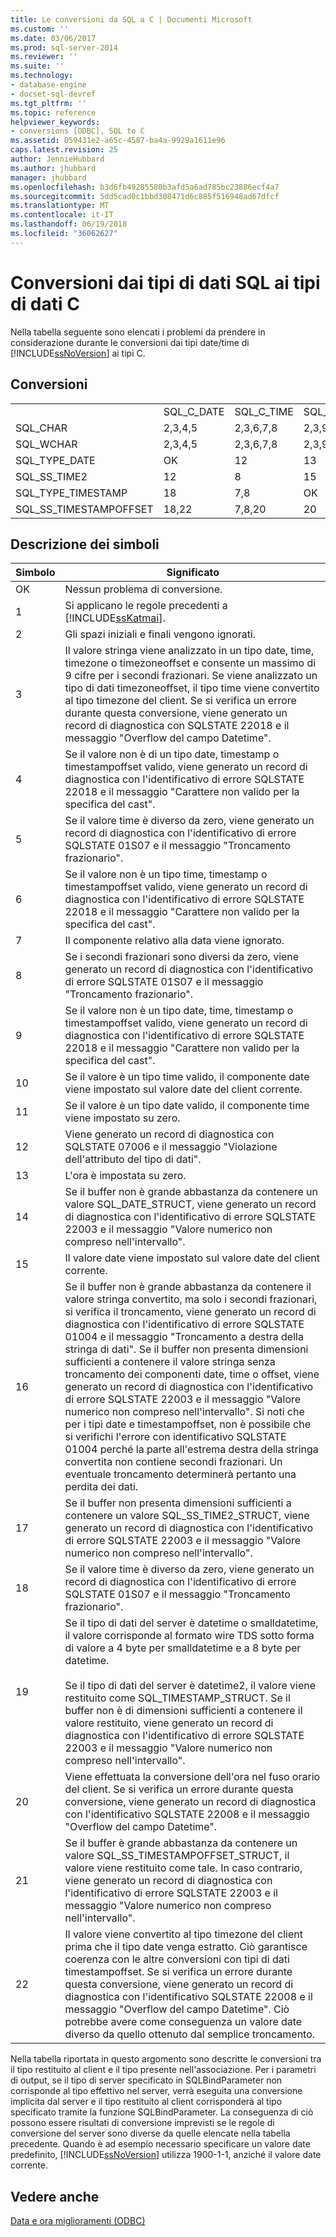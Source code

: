 ```yaml
---
title: Le conversioni da SQL a C | Documenti Microsoft
ms.custom: ''
ms.date: 03/06/2017
ms.prod: sql-server-2014
ms.reviewer: ''
ms.suite: ''
ms.technology:
- database-engine
- docset-sql-devref
ms.tgt_pltfrm: ''
ms.topic: reference
helpviewer_keywords:
- conversions [ODBC], SQL to C
ms.assetid: 059431e2-a65c-4587-ba4a-9929a1611e96
caps.latest.revision: 25
author: JennieHubbard
ms.author: jhubbard
manager: jhubbard
ms.openlocfilehash: b3d6fb49285580b3afd5a6ad785bc23886ecf4a7
ms.sourcegitcommit: 5dd5cad0c1bbd308471d6c885f516948ad67dfcf
ms.translationtype: MT
ms.contentlocale: it-IT
ms.lasthandoff: 06/19/2018
ms.locfileid: "36062627"
---
```

# <a name="conversions-from-sql-to-c"></a>Conversioni dai tipi di dati SQL ai tipi di dati C
  Nella tabella seguente sono elencati i problemi da prendere in considerazione durante le conversioni dai tipi date/time di [!INCLUDE[ssNoVersion](../../includes/ssnoversion-md.md)] ai tipi C.  
  
## <a name="conversions"></a>Conversioni  
  
||||||||||  
|-|-|-|-|-|-|-|-|-|  
||SQL_C_DATE|SQL_C_TIME|SQL_C_TIMESTAMP|SQL_C_SS_TIME2|SQL_C_SS_TIMESTAMPOFFSET|SQL_C_BINARY|SQL_C_CHAR|SQL_C_WCHAR|  
|SQL_CHAR|2,3,4,5|2,3,6,7,8|2,3,9,10,11|2,3,6,7|2,3,9,10,11|1|1|1|  
|SQL_WCHAR|2,3,4,5|2,3,6,7,8|2,3,9,10,11|2,3,6,7|2,3,9,10,11|1|1|1|  
|SQL_TYPE_DATE|OK|12|13|12|13,23|14|16|16|  
|SQL_SS_TIME2|12|8|15|OK|10,23|17|16|16|  
|SQL_TYPE_TIMESTAMP|18|7,8|OK|7|23|19|16|16|  
|SQL_SS_TIMESTAMPOFFSET|18,22|7,8,20|20|7,20|OK|21|16|16|  
  
## <a name="key-to-symbols"></a>Descrizione dei simboli  
  
|Simbolo|Significato|  
|------------|-------------|  
|OK|Nessun problema di conversione.|  
|1|Si applicano le regole precedenti a [!INCLUDE[ssKatmai](../../includes/sskatmai-md.md)].|  
|2|Gli spazi iniziali e finali vengono ignorati.|  
|3|Il valore stringa viene analizzato in un tipo date, time, timezone o timezoneoffset e consente un massimo di 9 cifre per i secondi frazionari. Se viene analizzato un tipo di dati timezoneoffset, il tipo time viene convertito al tipo timezone del client. Se si verifica un errore durante questa conversione, viene generato un record di diagnostica con SQLSTATE 22018 e il messaggio "Overflow del campo Datetime".|  
|4|Se il valore non è di un tipo date, timestamp o timestampoffset valido, viene generato un record di diagnostica con l'identificativo di errore SQLSTATE 22018 e il messaggio "Carattere non valido per la specifica del cast".|  
|5|Se il valore time è diverso da zero, viene generato un record di diagnostica con l'identificativo di errore SQLSTATE 01S07 e il messaggio "Troncamento frazionario".|  
|6|Se il valore non è un tipo time, timestamp o timestampoffset valido, viene generato un record di diagnostica con l'identificativo di errore SQLSTATE 22018 e il messaggio "Carattere non valido per la specifica del cast".|  
|7|Il componente relativo alla data viene ignorato.|  
|8|Se i secondi frazionari sono diversi da zero, viene generato un record di diagnostica con l'identificativo di errore SQLSTATE 01S07 e il messaggio "Troncamento frazionario".|  
|9|Se il valore non è un tipo date, time, timestamp o timestampoffset valido, viene generato un record di diagnostica con l'identificativo di errore SQLSTATE 22018 e il messaggio "Carattere non valido per la specifica del cast".|  
|10|Se il valore è un tipo time valido, il componente date viene impostato sul valore date del client corrente.|  
|11|Se il valore è un tipo date valido, il componente time viene impostato su zero.|  
|12|Viene generato un record di diagnostica con SQLSTATE 07006 e il messaggio "Violazione dell'attributo del tipo di dati".|  
|13|L'ora è impostata su zero.|  
|14|Se il buffer non è grande abbastanza da contenere un valore SQL_DATE_STRUCT, viene generato un record di diagnostica con l'identificativo di errore SQLSTATE 22003 e il messaggio "Valore numerico non compreso nell'intervallo".|  
|15|Il valore date viene impostato sul valore date del client corrente.|  
|16|Se il buffer non è grande abbastanza da contenere il valore stringa convertito, ma solo i secondi frazionari, si verifica il troncamento, viene generato un record di diagnostica con l'identificativo di errore SQLSTATE 01004 e il messaggio "Troncamento a destra della stringa di dati". Se il buffer non presenta dimensioni sufficienti a contenere il valore stringa senza troncamento dei componenti date, time o offset, viene generato un record di diagnostica con l'identificativo di errore SQLSTATE 22003 e il messaggio "Valore numerico non compreso nell'intervallo". Si noti che per i tipi date e timestampoffset, non è possibile che si verifichi l'errore con identificativo SQLSTATE 01004 perché la parte all'estrema destra della stringa convertita non contiene secondi frazionari. Un eventuale troncamento determinerà pertanto una perdita dei dati.|  
|17|Se il buffer non presenta dimensioni sufficienti a contenere un valore SQL_SS_TIME2_STRUCT, viene generato un record di diagnostica con l'identificativo di errore SQLSTATE 22003 e il messaggio "Valore numerico non compreso nell'intervallo".|  
|18|Se il valore time è diverso da zero, viene generato un record di diagnostica con l'identificativo di errore SQLSTATE 01S07 e il messaggio "Troncamento frazionario".|  
|19|Se il tipo di dati del server è datetime o smalldatetime, il valore corrisponde al formato wire TDS sotto forma di valore a 4 byte per smalldatetime e a 8 byte per datetime.<br /><br /> Se il tipo di dati del server è datetime2, il valore viene restituito come SQL_TIMESTAMP_STRUCT. Se il buffer non è di dimensioni sufficienti a contenere il valore restituito, viene generato un record di diagnostica con l'identificativo di errore SQLSTATE 22003 e il messaggio "Valore numerico non compreso nell'intervallo".|  
|20|Viene effettuata la conversione dell'ora nel fuso orario del client. Se si verifica un errore durante questa conversione, viene generato un record di diagnostica con l'identificativo SQLSTATE 22008 e il messaggio "Overflow del campo Datetime".|  
|21|Se il buffer è grande abbastanza da contenere un valore SQL_SS_TIMESTAMPOFFSET_STRUCT, il valore viene restituito come tale. In caso contrario, viene generato un record di diagnostica con l'identificativo di errore SQLSTATE 22003 e il messaggio "Valore numerico non compreso nell'intervallo".|  
|22|Il valore viene convertito al tipo timezone del client prima che il tipo date venga estratto. Ciò garantisce coerenza con le altre conversioni con tipi di dati timestampoffset. Se si verifica un errore durante questa conversione, viene generato un record di diagnostica con l'identificativo SQLSTATE 22008 e il messaggio "Overflow del campo Datetime". Ciò potrebbe avere come conseguenza un valore date diverso da quello ottenuto dal semplice troncamento.|  
  
 Nella tabella riportata in questo argomento sono descritte le conversioni tra il tipo restituito al client e il tipo presente nell'associazione. Per i parametri di output, se il tipo di server specificato in SQLBindParameter non corrisponde al tipo effettivo nel server, verrà eseguita una conversione implicita dal server e il tipo restituito al client corrisponderà al tipo specificato tramite la funzione SQLBindParameter. La conseguenza di ciò possono essere risultati di conversione imprevisti se le regole di conversione del server sono diverse da quelle elencate nella tabella precedente. Quando è ad esempio necessario specificare un valore date predefinito, [!INCLUDE[ssNoVersion](../../includes/ssnoversion-md.md)] utilizza 1900-1-1, anziché il valore date corrente.  
  
## <a name="see-also"></a>Vedere anche  
 [Data e ora miglioramenti &#40;ODBC&#41;](date-and-time-improvements-odbc.md)  
  
  